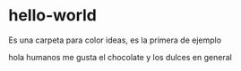 # hello-world
Es una carpeta para color ideas, es la primera de ejemplo

hola humanos
me gusta el chocolate y los dulces en general
